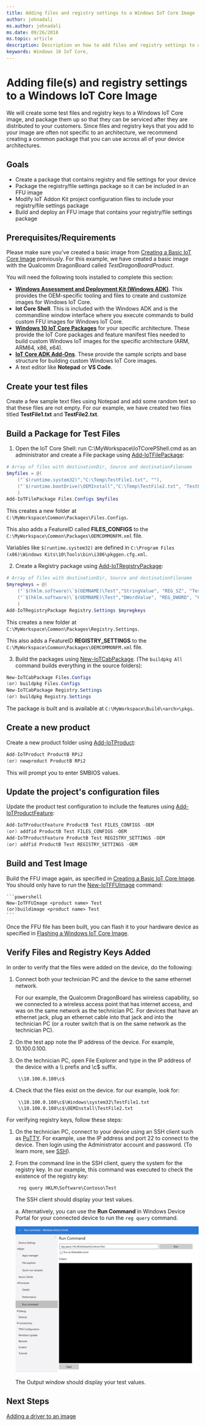 ```yaml
---
title: Adding files and registry settings to a Windows IoT Core Image
author: johnadali
ms.author: johnadali
ms.date: 09/26/2018 
ms.topic: article 
description: Description on how to add files and registry settings to a Windows IoT Core Image
keywords: Windows 10 IoT Core, 
---
```


# Adding file(s) and registry settings to a Windows IoT Core Image
We will create some test files and registry keys to a Windows IoT Core image, and package them up so that they can be serviced after they are distributed to your customers. Since files and registry keys that you add to your image are often not specific to an architecture, we recommend creating a common package that you can use across all of your device architectures.

## Goals
* Create a package that contains registry and file settings for your device
* Package the registry/file settings package so it can be included in an FFU image
* Modify IoT Addon Kit project configuration files to include your registry/file settings package
* Build and deploy an FFU image that contains your registry/file settings package

## Prerequisites/Requirements
Please make sure you've created a basic image from [Creating a Basic IoT Core Image](04-CreateBasicImage.md) previously. For this example, we have created a basic image with the Qualcomm DragonBoard called *TestDragonBoardProduct*.

You will need the following tools installed to complete this section:
* **[Windows Assessment and Deployment Kit (Windows ADK)](https://docs.microsoft.com/windows-hardware/get-started/adk-install#winADK)**. This provides the OEM-specific tooling and files to create and customize images for Windows IoT Core.
* **Iot Core Shell**. This is included with the Windows ADK and is the commandline window interface where you execute commands to build custom FFU images for Windows IoT Core.
* **[Windows 10 IoT Core Packages](https://www.microsoft.com/en-us/software-download/windows10iotcore)** for your specific architecture. These provide the IoT Core packages and feature manifest files needed to build custom Windows IoT images for the specific architecture (ARM, ARM64, x86, x64).
* **[IoT Core ADK Add-Ons](https://github.com/ms-iot/iot-adk-addonkit/)**. These provide the sample scripts and base structure for building custom Windows IoT Core images.
* A text editor like **Notepad** or **VS Code**.

## Create your test files
Create a few sample text files using Notepad and add some random text so that these files are not empty. For our example, we have created two files titled **TestFile1.txt** and **TestFile2.txt**.



## Build a Package for Test Files
1. Open the IoT Core Shell: run C:\MyWorkspace\IoTCorePShell.cmd as an administrator and create a File package using [Add-IoTFilePackage](https://github.com/ms-iot/iot-adk-addonkit/blob/master/Tools/IoTCoreImaging/Docs/Add-IoTFilePackage.md):

```powershell
# Array of files with destinationDir, Source and destinationFilename
$myfiles = @(
    ("`$(runtime.system32)","C:\Temp\TestFile1.txt", ""),        
    ("`$(runtime.bootDrive)\OEMInstall","C:\Temp\TestFile2.txt", "TestFile2.txt")
    )
Add-IoTFilePackage Files.Configs $myfiles
```

This creates a new folder at `C:\MyWorkspace\Common\Packages\Files.Configs`.

This also adds a FeatureID called **FILES_CONFIGS** to the `C:\MyWorkspace\Common\Packages\OEMCOMMONFM.xml` file.

Variables like `$(runtime.system32)` are defined in `C:\Program Files (x86)\Windows Kits\10\Tools\bin\i386\pkggen.cfg.xml`.

2. Create a Registry package using [Add-IoTRegistryPackage](https://github.com/ms-iot/iot-adk-addonkit/blob/master/Tools/IoTCoreImaging/Docs/Add-IoTRegistryPackage.md):

```powershell
# Array of files with destinationDir, Source and destinationFilename
$myregkeys = @(
    ("`$(hklm.software)\`$(OEMNAME)\Test","StringValue", "REG_SZ", "Test string"),
    ("`$(hklm.software)\`$(OEMNAME)\Test","DWordValue", "REG_DWORD", "0x12AB34CD")
    )
Add-IoTRegistryPackage Registry.Settings $myregkeys
```

This creates a new folder at `C:\MyWorkspace\Common\Packages\Registry.Settings`.

This also adds a FeatureID **REGISTRY_SETTINGS** to the `C:\MyWorkspace\Common\Packages\OEMCOMMONFM.xml` file.

3. Build the packages using [New-IoTCabPackage](https://github.com/ms-iot/iot-adk-addonkit/blob/master/Tools/IoTCoreImaging/Docs/New-IoTCabPackage.md). (The `buildpkg All` command builds everything in the source folders):

```powershell
New-IoTCabPackage Files.Configs
(or) buildpkg Files.Configs
New-IoTCabPackage Registry.Settings
(or) buildpkg Registry.Settings
```

The package is built and is available at `C:\MyWorkspace\Build\<arch>\pkgs`.

## Create a new product

Create a new product folder using [Add-IoTProduct](https://github.com/ms-iot/iot-adk-addonkit/blob/master/Tools/IoTCoreImaging/Docs/Add-IoTProduct.md):

```powershell
Add-IoTProduct ProductB RPi2
(or) newproduct ProductB RPi2
```

This will prompt you to enter SMBIOS values.

## Update the project's configuration files
Update the product test configuration to include the features using [Add-IoTProductFeature](https://github.com/ms-iot/iot-adk-addonkit/blob/master/Tools/IoTCoreImaging/Docs/Add-IoTProductFeature.md):

```powershell
Add-IoTProductFeature ProductB Test FILES_CONFIGS -OEM
(or) addfid ProductB Test FILES_CONFIGS -OEM
Add-IoTProductFeature ProductB Test REGISTRY_SETTINGS -OEM
(or) addfid ProductB Test REGISTRY_SETTINGS -OEM
```
## Build and Test Image
Build the FFU image again, as specified in [Creating a Basic IoT Core Image](04-CreateBasicImage.md). You should only have to run the [New-IoTFFUImage](https://github.com/ms-iot/iot-adk-addonkit/blob/master/Tools/IoTCoreImaging/Docs/New-IoTFFUImage.md) command:

    ```powershell
    New-IoTFFUImage <product name> Test
    (or)buildimage <product name> Test 
    ```
Once the FFU file has been built, you can flash it to your hardware device as specified in [Flashing a Windows IoT Core Image](05-FlashingImage.md).

## Verify Files and Registry Keys Added
In order to verify that the files were added on the device, do the following:

1. Connect both your technician PC and the device to the same ethernet network.

   For our example, the Qualcomm DragonBoard has wireless capability, so we connected to a wireless access point that has internet access, and was on the same network as the technician PC. For devices that have an ethernet jack, plug an ethernet cable into that jack and into the technician PC (or a router switch that is on the same network as the technician PC). 

2. On the test app note the IP address of the device. For example, 10.100.0.100.
3. On the technician PC, open File Explorer and type in the IP address of the device with a \\\ prefix and \c$ suffix.

        \\10.100.0.100\c$

4. Check that the files exist on the device. for our example, look for:

        \\10.100.0.100\c$\Windows\system32\TestFile1.txt
        \\10.100.0.100\c$\OEMInstall\TestFile2.txt

For verifying registry keys, follow these steps:

1. On the technician PC, connect to your device using an SSH client such as [PuTTY](https://www.putty.org/). For example, use the IP address and port 22 to connect to the device. Then login using the Administrator account and password. (To learn more, see [SSH](https://docs.microsoft.com/windows/iot-core/connect-your-device/SSH)).

2. From the command line in the SSH client, query the system for the registry key. In our example, this command was executed to check the existence of the registry key:

        reg query HKLM\Software\Contoso\Test

   The SSH client should display your test values.

   a. Alternatively, you can use the **Run Command** in Windows Device Portal for your connected device to run the `reg query` command.

   ![Dashboard screenshot](../media/ManufacturingGuide/WindowsDevicePortalRunCommand.jpg)

   The Output window should display your test values.

## Next Steps
[Adding a driver to an image](06d-AddingDrivers.md)

